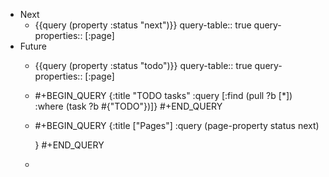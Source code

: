 - Next
	- {{query (property :status "next")}}
	  query-table:: true
	  query-properties:: [:page]
- Future
	- {{query (property :status "todo")}}
	  query-table:: true
	  query-properties:: [:page]
	- #+BEGIN_QUERY
	  {:title "TODO tasks"
	   :query [:find (pull ?b [*])
	           :where
	           (task ?b #{"TODO"})]}
	  #+END_QUERY
	- #+BEGIN_QUERY
	  {:title ["Pages"]
	   :query (page-property status next) 
	   
	  }
	  #+END_QUERY
	-
